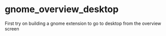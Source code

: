 # gnome_overview_desktop
First try on building a gnome extension to go to desktop from the overview screen
